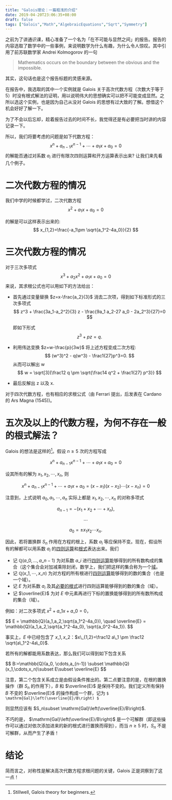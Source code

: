 ```yaml
---
title: "Galois理论：一篇粗浅的介绍"
date: 2019-04-20T23:06:35+08:00
draft: false
tags: ["Galois","Math","AlgebraicEquations","Sqrt","Symmetry"]
---
```


之前为了讲通识课，精心准备了一个名为「在不可能与显然之间」的报告。报告的内容选取了数学中的一些事例，来说明数学为什么有趣，为什么令人惊叹。其中引用了前苏联数学家 Andrei Kolmogorov 的一句

> Mathematics occurs on the boundary between the obvious and the impossible.

其实，这句话也是这个报告标题的灵感来源。

在报告中，我选取的其中一个实例就是 Galois 关于高次代数方程（次数大于等于5）时没有根式解法的证明，用以说明伟大的思想确实可以把不可能变成显然。之所以选这个实例，也是因为自己从没对 Galois 的思想有过大致的了解。想借这个机会好好了解一下。

为了不会以后忘却，趁着报告过去的时间不长，我觉得还是有必要把当时讲的内容记录一下。

所以，我们将要考虑的问题是如下代数方程：
$$
x^n+a_{n-1}x^{n-1}+\cdots + a_1 x + a_0 = 0
$$
的解能否通过对系数 $a_i$ 进行有限次四则运算和开方运算表示出来? 让我们来先看几个例子。

# 二次代数方程的情况

我们中学的时候都学过，二次代数方程
$$
x^2+a_1 x + a_0 = 0
$$

的解是可以这样表示出来的:
$$
x_{1,2}=\frac{-a_1\pm \sqrt{a_1^2-4a_0}}{2}
$$

# 三次代数方程的情况

对于三次多项式
$$
x^3+a_2 x^2 + a_1 x + a_0 = 0
$$
来说，其求根公式也可以用如下的方法给出：

- 首先通过变量替换 $z=x-\frac{a_2}{3}$ 消去二次项，得到如下标准形式的三次多项式
  $$
  z^3 + \frac{3a_1-a_2^2}{3} z - \frac{9a_1 a_2-27 a_0 - 2a_2^3}{27}=0
  $$


  即如下形式
$$
  z^3+pz = q.
$$

- 利用伟达变换 $z=w-\frac{p}{3w}$ 将上述方程变成二次方程:
  $$
  (w^3)^2 - q(w^3) - \frac1{27}p^3=0.
  $$
  从而可以解出 w
  $$
  w = \sqrt[3]{\frac12 q \pm \sqrt{\frac14 q^2 + \frac1{27} p^3}}
  $$

- 最后反解出 z 以及 x.

对于四次代数方程，也有相应的求根公式（由 Ferrari 提出，后发表在 Cardano 的 Ars Magna (1545))。

# 五次及以上的代数方程，为何不存在一般的根式解法？

Galois 的想法是这样的[^stillwell]。假设 $n\geq5$ 次的方程写成

$$
x^n + a_{n-1}x^{n-1} + \cdots + a_1 x + a_0 = 0
$$

设其所有的解为 $x_1, x_2, \cdots, x_n$, 则

$$
x^n + a_{n-1}x^{n-1}+\cdots + a_1 x + a_0 = (x-x_1)(x-x_2)\cdots (x-x_n)=0
$$

注意到，上式说明 $a_0, a_1,\cdots, a_n$ 实际上都是 $x_1,x_2,\cdots,x_n$ 的对称多项式

$$a_{n-1} = - (x_1 + x_2 + \cdots + x_n), $$

$$\cdots$$


$$a_0 = \pm x_1 x_2 \cdots x_n.$$

因此，若将置换群 $S_n$ 作用在方程的根上，系数 $a_i$ 等应保持不变。现在，假设所有的解都可以用系数 $a_i$ 的<u>四则运算</u>和<u>根式</u>表达出来。我们

- 记 $\mathbb{Q}(a\_0,...,a\_{n-1})$ 为对系数 $a\_i$ 进行<u>四则运算</u>能够得到的所有数构成的集合（这个集合会对加减乘除封闭，数学上，我们把这样的集合称为一个<u>域</u>。
- 记 $\mathbb{Q}(x\_1,\cdots,x\_n)$ 为对方程的所有根进行<u>四则运算</u>能够得到的数的集合（也是一个域）。
- 记 $E$ 为对系数 $a_i$ 及其<u>必要的根式</u>进行四则运算能够得到的数的集合（域）。
- 记 $\overline{E}$ 为对 $E$ 中元素再进行下标的置换能够得到的所有数所构成的集合（域）。

例如：对二次多项式 $x^2 + a\_1 x + a\_0 = 0$，

<div>$$
E = \mathbb{Q}(a_1,a_2,\sqrt{a_1^2-4a_0}), \quad \overline{E} = \mathbb{Q}(a_1,a_2,\sqrt{a_1^2-4a_0}, \sqrt{a_0^2-4a_1}).
$$</div>

事实上，$E$ 中已经包含了 $x\_1,x\_2$：$x\_{1,2}=\frac12 a\_1 \pm \frac12 \sqrt{a\_1^2-4a\_0}$.

若所有的解都能用系数表达，那么我们可以得到如下包含关系

<div>$$
B:=\mathbb{Q}(a_0, \cdots,a_{n-1}) \subset \mathbb{Q}(x_1,\cdots,x_n)\subset E\subset \overline{E}
$$</div>

注意，第二个包含关系成立是由假设条件推出的。第二点要注意的是，在根的置换操作（群 $S_n$ 的作用下），$B$ 和 $\overline{E}$ 是保持不变的。我们定义所有保持 $B$ 不变的 $\overline{E}$ 的操作构成一个群，记为
`$
\mathrm{Gal}\left(\overline{E}/B\right)
$`

则显然应该有 $S_n\subset \mathrm{Gal}\left(\overline{E}/B\right)$.  

不巧的是， $\mathrm{Gal}\left(\overline{E}/B\right)$ 是一个可解群（即这些操作可以通过对依次添加进来的新的根式进行置换而得到），而当 $n\geq5$ 时，$S_n$ 不是可解群，从而产生了矛盾！

# 结论

简而言之，对称性是解决高次代数方程求根问题的关键，Galois 正是洞察到了这一点！

[^stillwell]: Stillwell, Galois theory for beginners.
